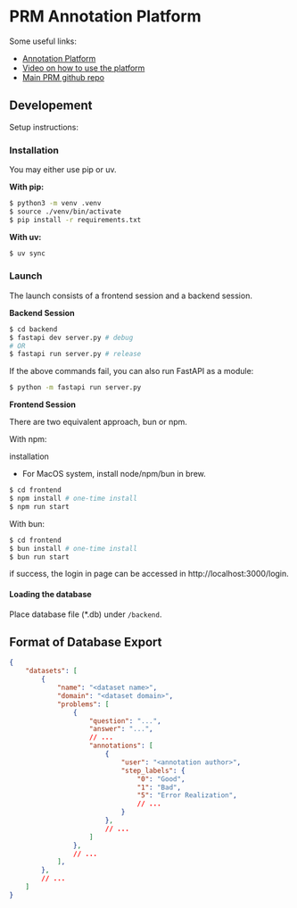 # PRM Annotation Platform

Some useful links:
- [Annotation Platform](https://prm.duckai.org)
- [Video on how to use the platform](https://youtu.be/3XettEOoCZw)
- [Main PRM github repo](https://github.com/TheDuckAI/prm)

## Developement
Setup instructions:

### Installation
You may either use pip or uv.

**With pip:**
```bash
$ python3 -m venv .venv
$ source ./venv/bin/activate
$ pip install -r requirements.txt
```

**With uv:**
```bash
$ uv sync
```

### Launch
The launch consists of a frontend session and a backend session.

**Backend Session**
```bash
$ cd backend
$ fastapi dev server.py # debug
# OR
$ fastapi run server.py # release
```

If the above commands fail, you can also run FastAPI as a module:
```bash
$ python -m fastapi run server.py
```

**Frontend Session**

There are two equivalent approach, bun or npm.

With npm:

installation
- For MacOS system, install node/npm/bun in brew.

```bash
$ cd frontend
$ npm install # one-time install
$ npm run start
```

With bun:
```bash
$ cd frontend
$ bun install # one-time install
$ bun run start
```

if success, the login in page can be accessed in http://localhost:3000/login.

#### Loading the database
Place database file (*.db) under `/backend`.

## Format of Database Export

```json
{
    "datasets": [
        {
            "name": "<dataset name>",
            "domain": "<dataset domain>",
            "problems": [
                {
                    "question": "...",
                    "answer": "...",
                    // ...
                    "annotations": [
                        {
                            "user": "<annotation author>",
                            "step_labels": {
                                "0": "Good",
                                "1": "Bad",
                                "5": "Error Realization",
                                // ...
                            }
                        },
                        // ...
                    ]
                },
                // ...
            ],
        },
        // ...
    ]
}
```
